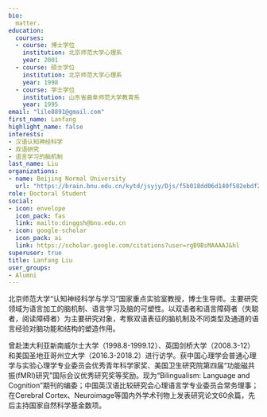 ```yaml
---
bio: 
  matter.
education:
  courses:
  - course: 博士学位
    institution: 北京师范大学心理系
    year: 2001
  - course: 硕士学位
    institution: 北京师范大学心理系
    year: 1998
  - course: 学士学位
    institution: 山东省曲阜师范大学教育系
    year: 1995
email: "lile8891@gmail.com"
first_name: Lanfang
highlight_name: false
interests:
- 汉语认知神经科学
- 双语研究
- 语言学习的脑机制
last_name: Liu
organizations:
- name: Beijing Normal University
  url: "https://brain.bnu.edu.cn/kytd/jsyjy/Djs/f5b018dd06d140f582ebdf24818bcb6e.htm"
role: Doctoral Student
social:
- icon: envelope
  icon_pack: fas
  link: mailto:dinggsh@bnu.edu.cn
- icon: google-scholar
  icon_pack: ai
  link: https://scholar.google.com/citations?user=rgB9BsMAAAAJ&hl
superuser: true
title: Lanfang Liu
user_groups:
- Alumni
---
```


北京师范大学“认知神经科学与学习”国家重点实验室教授，博士生导师。主要研究领域为语言加工的脑机制、语言学习及脑的可塑性。以双语者和语言障碍者（失聪者，阅读障碍者）为主要研究对象，考察双语表征的脑机制及不同类型及通道的语言经验对脑功能和结构的塑造作用。

曾赴澳大利亚新南威尔士大学（1998.8-1999.12）、英国剑桥大学（2008.3-12）和美国圣地亚哥州立大学（2016.3-2018.2）进行访学。获中国心理学会普通心理学与实验心理学专业委员会优秀青年科学家奖、美国卫生研究院第四届“功能磁共振(fMRI)研究”国际会议优秀研究奖等奖励。现为“Bilingualism: Language and Cognition”期刊的编委；中国英汉语比较研究会心理语言学专业委员会常务理事；在Cerebral Cortex、Neuroimage等国内外学术刊物上发表研究论文60余篇，先后主持国家自然科学基金数项。
